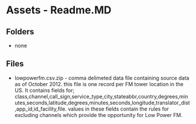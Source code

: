 Assets - Readme.MD
==================

Folders
-------
- none

Files
-----
- lowpowerfm.csv.zip - comma delimeted data file containing source data as of October 2012.  this file is one record per FM tower location in the US.  It contains fields for; class,channel,call_sign,service_type,city,stateabbr,country,degrees,minutes,seconds,latitude,degrees,minutes,seconds,longitude,translator_dist,app_id,id_facility,file.  values in these fields contain the rules for excluding channels which provide the opportunity for Low Power FM.
